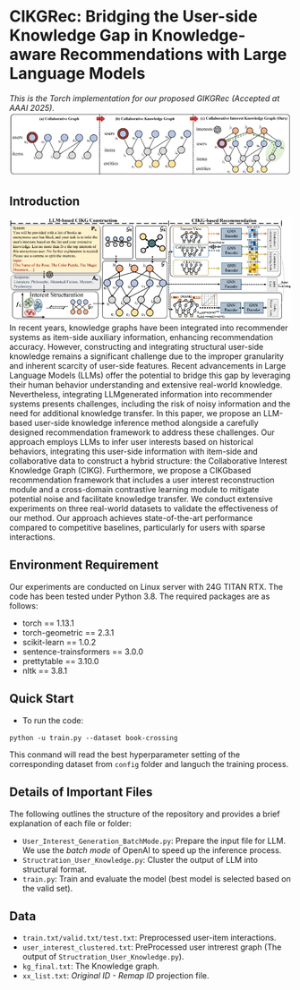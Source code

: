 # CIKGRec: Bridging the User-side Knowledge Gap in Knowledge-aware Recommendations with Large Language Models
*This is the Torch implementation for our proposed GIKGRec (Accepted at AAAI 2025).*
![Illustration](./pics/illustrate.png)
## Introduction
![Framework](./pics/framework.png)
In recent years, knowledge graphs have been integrated into recommender systems as item-side auxiliary information, enhancing recommendation accuracy. However, constructing and integrating structural user-side knowledge remains a significant challenge due to the improper granularity and inherent scarcity of user-side features. Recent advancements in Large Language Models (LLMs) offer the potential to bridge this gap by leveraging their human behavior understanding and extensive real-world knowledge. Nevertheless, integrating LLMgenerated information into recommender systems presents challenges, including the risk of noisy information and the need for additional knowledge transfer. In this paper, we propose an LLM-based user-side knowledge inference method alongside a carefully designed recommendation framework to address these challenges. Our approach employs LLMs to infer user interests based on historical behaviors, integrating this user-side information with item-side and collaborative data to construct a hybrid structure: the Collaborative Interest Knowledge Graph (CIKG). Furthermore, we propose a CIKGbased recommendation framework that includes a user interest reconstruction module and a cross-domain contrastive learning module to mitigate potential noise and facilitate knowledge transfer. We conduct extensive experiments on three real-world datasets to validate the effectiveness of our method. Our approach achieves state-of-the-art performance compared to competitive baselines, particularly for users with sparse interactions.

## Environment Requirement
Our experiments are conducted on Linux server with 24G TITAN RTX. The code has been tested under Python 3.8. The required packages are as follows:

* torch == 1.13.1
* torch-geometric == 2.3.1
* scikit-learn == 1.0.2
* sentence-trainsformers == 3.0.0
* prettytable == 3.10.0
* nltk == 3.8.1

## Quick Start
* To run the code:
```
python -u train.py --dataset book-crossing
```

This conmand will read the best hyperparameter setting of the corresponding dataset from `config` folder and languch the training process.

## Details of Important Files
The following outlines the structure of the repository and provides a brief explanation of each file or folder:

* `User_Interest_Generation_BatchMode.py`: Prepare the input file for LLM. We use the *batch mode* of OpenAI to speed up the inference process.
* `Structration_User_Knowledge.py`: Cluster the output of LLM into structural format.
* `train.py`: Train and evaluate the model (best model is selected based on the valid set).

## Data

* `train.txt/valid.txt/test.txt`: Preprocessed user-item interactions.
* `user_interest_clustered.txt`: PreProcessed user intrerest graph (The output of `Structration_User_Knowledge.py`).
* `kg_final.txt`: The Knowledge graph.
* `xx_list.txt`: *Original ID - Remap ID* projection file.

